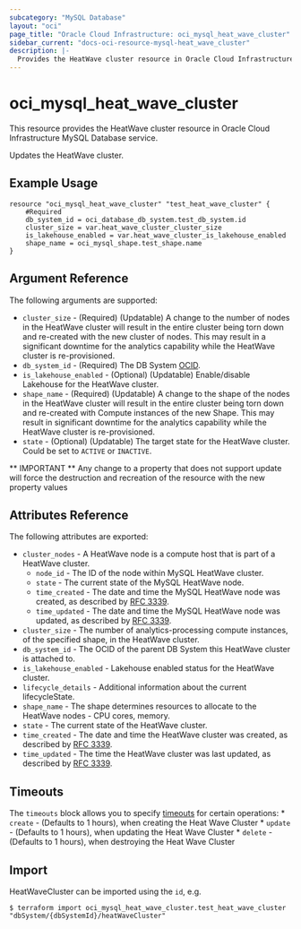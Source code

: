 ```yaml
---
subcategory: "MySQL Database"
layout: "oci"
page_title: "Oracle Cloud Infrastructure: oci_mysql_heat_wave_cluster"
sidebar_current: "docs-oci-resource-mysql-heat_wave_cluster"
description: |-
  Provides the HeatWave cluster resource in Oracle Cloud Infrastructure MySQL Database service
---
```


# oci_mysql_heat_wave_cluster
This resource provides the HeatWave cluster resource in Oracle Cloud Infrastructure MySQL Database service.

Updates the HeatWave cluster.


## Example Usage

```hcl
resource "oci_mysql_heat_wave_cluster" "test_heat_wave_cluster" {
	#Required
	db_system_id = oci_database_db_system.test_db_system.id
	cluster_size = var.heat_wave_cluster_cluster_size
	is_lakehouse_enabled = var.heat_wave_cluster_is_lakehouse_enabled
	shape_name = oci_mysql_shape.test_shape.name
}
```

## Argument Reference

The following arguments are supported:

* `cluster_size` - (Required) (Updatable) A change to the number of nodes in the HeatWave cluster will result in the entire cluster being torn down and re-created with the new cluster of nodes. This may result in a significant downtime for the analytics capability while the HeatWave cluster is re-provisioned.
* `db_system_id` - (Required) The DB System [OCID](https://docs.cloud.oracle.com/iaas/Content/General/Concepts/identifiers.htm).
* `is_lakehouse_enabled` - (Optional) (Updatable) Enable/disable Lakehouse for the HeatWave cluster.
* `shape_name` - (Required) (Updatable) A change to the shape of the nodes in the HeatWave cluster will result in the entire cluster being torn down and re-created with Compute instances of the new Shape. This may result in significant downtime for the analytics capability while the HeatWave cluster is re-provisioned. 
* `state` - (Optional) (Updatable) The target state for the HeatWave cluster. Could be set to `ACTIVE` or `INACTIVE`.

** IMPORTANT **
Any change to a property that does not support update will force the destruction and recreation of the resource with the new property values

## Attributes Reference

The following attributes are exported:

* `cluster_nodes` - A HeatWave node is a compute host that is part of a HeatWave cluster.
	* `node_id` - The ID of the node within MySQL HeatWave cluster.
	* `state` - The current state of the MySQL HeatWave node.
	* `time_created` - The date and time the MySQL HeatWave node was created, as described by [RFC 3339](https://tools.ietf.org/rfc/rfc3339). 
	* `time_updated` - The date and time the MySQL HeatWave node was updated, as described by [RFC 3339](https://tools.ietf.org/rfc/rfc3339). 
* `cluster_size` - The number of analytics-processing compute instances, of the specified shape, in the HeatWave cluster. 
* `db_system_id` - The OCID of the parent DB System this HeatWave cluster is attached to.
* `is_lakehouse_enabled` - Lakehouse enabled status for the HeatWave cluster.
* `lifecycle_details` - Additional information about the current lifecycleState.
* `shape_name` - The shape determines resources to allocate to the HeatWave nodes - CPU cores, memory. 
* `state` - The current state of the HeatWave cluster.
* `time_created` - The date and time the HeatWave cluster was created, as described by [RFC 3339](https://tools.ietf.org/rfc/rfc3339). 
* `time_updated` - The time the HeatWave cluster was last updated, as described by [RFC 3339](https://tools.ietf.org/rfc/rfc3339). 

## Timeouts

The `timeouts` block allows you to specify [timeouts](https://registry.terraform.io/providers/oracle/oci/latest/docs/guides/changing_timeouts) for certain operations:
	* `create` - (Defaults to 1 hours), when creating the Heat Wave Cluster
	* `update` - (Defaults to 1 hours), when updating the Heat Wave Cluster
	* `delete` - (Defaults to 1 hours), when destroying the Heat Wave Cluster


## Import

HeatWaveCluster can be imported using the `id`, e.g.

```
$ terraform import oci_mysql_heat_wave_cluster.test_heat_wave_cluster "dbSystem/{dbSystemId}/heatWaveCluster" 
```

